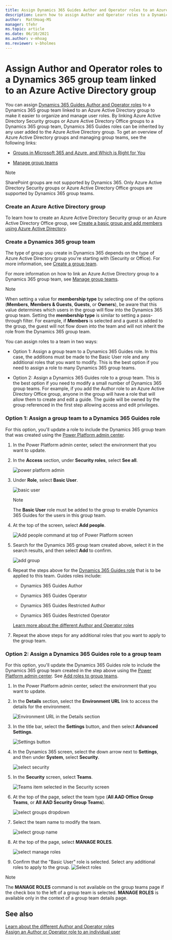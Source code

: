 ```yaml
---
title: Assign Dynamics 365 Guides Author and Operator roles to an Azure Active Directory group 
description: Learn how to assign Author and Operator roles to a Dynamics 365 group team that's linked to an Azure Active Directory group.
author:  MattHoag-MS
manager: tfehr
ms.topic: article
ms.date: 06/10/2021
ms.author: v-mhoag
ms.reviewer: v-bholmes
---
```


# Assign Author and Operator roles to a Dynamics 365 group team linked to an Azure Active Directory group

You can assign [Dynamics 365 Guides Author and Operator roles](admin-role-types.md) to a Dynamics 365 group team linked to an Azure Active Directory group to make it easier to organize and manage user roles. By linking Azure Active Directory Security groups or Azure Active Directory Office groups to a Dynamics 365 group team, Dynamics 365 Guides roles can be inherited by any user added to the Azure Active Directory group. To get an overview of Azure Active Directory groups and managing group teams, see the following links:

- [Groups in Microsoft 365 and Azure, and Which is Right for You](https://docs.microsoft.com/microsoft-365/community/all-about-groups)

- [Manage group teams](https://docs.microsoft.com/power-platform/admin/manage-group-teams)

> [!NOTE]
> SharePoint groups are not supported by Dynamics 365. Only Azure Active Directory Security groups or Azure Active Directory Office groups are supported by Dynamics 365 group teams.

### Create an Azure Active Directory group

To learn how to create an Azure Active Directory Security group or an Azure Active Directory Office group, see [Create a basic group and add members using Azure Active Directory](https://docs.microsoft.com/azure/active-directory/fundamentals/active-directory-groups-create-azure-portal).

### Create a Dynamics 365 group team

The type of group you create in Dynamics 365 depends on the type of Azure Active Directory group you're starting with (Security or Office). For more information, see [Create a group team](https://docs.microsoft.com/power-platform/admin/manage-group-teams#create-a-group-team).  

For more information on how to link an Azure Active Directory group to a Dynamics 365 group team, see [Manage group teams](https://docs.microsoft.com/power-platform/admin/manage-group-teams). 

> [!NOTE] 
> When setting a value for **membership type** by selecting one of the options (**Members**, **Members & Guests**, **Guests**, or **Owners**), be aware that this value determines which users in the group will flow into the Dynamics 365 group team. Setting the **membership type** is similar to setting a pass-through filter. For example, if **Members** is selected and a guest is added to the group, the guest will not flow down into the team and will not inherit the role from the Dynamics 365 group team.  

You can assign roles to a team in two ways: 

- Option 1: Assign a group team to a Dynamics 365 Guides role. In this case, the additions must be made to the Basic User role and any additional roles that you want to modify. This is the best option if you need to assign a role to many Dynamics 365 group teams.

- Option 2: Assign a Dynamics 365 Guides role to a group team. This is the best option if you need to modify a small number of Dynamics 365 group teams. For example, if you add the Author role to an Azure Active Directory Office group, anyone in the group will have a role that will allow them to create and edit a guide. The guide will be owned by the group referenced in the first step allowing access and edit privileges.

### Option 1: Assign a group team to a Dynamics 365 Guides role

For this option, you'll update a role to include the Dynamics 365 group team that was created using the [Power Platform admin center](https://admin.powerplatform.microsoft.com/environments).

1. In the Power Platform admin center, select the environment that you want to update.

2. In the **Access** section, under **Security roles**, select **See all**.

    ![power platform admin](media/Power-Platform-admin-center-env-setting.png "power platform admin")
 
3. Under **Role**, select **Basic User**. 

    ![basic user](media/Power-Platform-Enviro-Roles.png "basic users")
    
    > [!NOTE]
    > The **Basic User** role must be added to the group to enable Dynamics 365 Guides for the users in this group team. 

4. At the top of the screen, select **Add people**.

    ![Add people command at top of Power Platform screen](media/Power-Platform-security-role-add-people.png "Add people command at top of Power Platform screen")
    
5. Search for the Dynamics 365 group team created above, select it in the search results, and then select **Add** to confirm.

    ![add group](media/Power-Platform-security-add-group.png "Add group")
 
6. Repeat the steps above for the [Dynamics 365 Guides role](https://docs.microsoft.com/dynamics365/mixed-reality/guides/assign-role) that is to be applied to this team. Guides roles include:

    - Dynamics 365 Guides Author
    
    - Dynamics 365 Guides Operator
    
    - Dynamics 365 Guides Restricted Author
    
    - Dynamics 365 Guides Restricted Operator

    [Learn more about the different Author and Operator roles](admin-role-types.md)

7. Repeat the above steps for any additional roles that you want to apply to the group team.

### Option 2: Assign a Dynamics 365 Guides role to a group team

For this option, you'll update the Dynamics 365 Guides role to include the Dynamics 365 group team created in the step above using the [Power Platform admin center](https://admin.powerplatform.microsoft.com/environments). See [Add roles to group teams](https://docs.microsoft.com/power-platform/admin/manage-teams).

1. In the Power Platform admin center, select the environment that you want to update.

2. In the **Details** section, select the **Environment URL** link to access the details for the environment.  

    ![Environment URL in the Details section](media/Power-Platform-admin-center-env-url.png "Environment URL in the Details section")

3. In the title bar, select the **Settings** button, and then select **Advanced Settings**.

    ![Settings button](media/Power-Platform-admin-center-env-adv-settings.png "Settings button")  

4. In the Dynamics 365 screen, select the down arrow next to **Settings**, and then under **System**, select **Security**.

    ![select security](media/D365-admin-center-advanced-settings-security.png "select security")

5. In the **Security** screen, select **Teams**.

    ![Teams item selected in the Security screen](media/D365-admin-center-advanced-settings-teams.png "Teams item selected in the Security screen")

6. At the top of the page, select the team type (**All AAD Office Group Teams**, or **All AAD Security Group Teams**).

    ![select groups dropdown](media/D365-admin-center-advanced-settings-groups.png "select groups dropdown")
 
7. Select the team name to modify the team.

    ![select group name](media/D365-admin-center-advanced-settings-groupname.png "select group name")

8. At the top of the page, select **MANAGE ROLES**.

    ![select manage roles](media/D365-admin-center-advanced-settings-manage-roles.png "manage roles")

9. Confirm that the "Basic User" role is selected.  Select any additional roles to apply to the group.
    ![Select roles](media/select-role.png "Select roles")

> [!NOTE]
> The **MANAGE ROLES** command is not available on the group teams page if the check box to the left of a group team is selected.  **MANAGE ROLES** is available only in the context of a group team details page.  

## See also

[Learn about the different Author and Operator roles](admin-role-types.md)<br>
[Assign an Author or Operator role to an individual user](assign-role.md)

